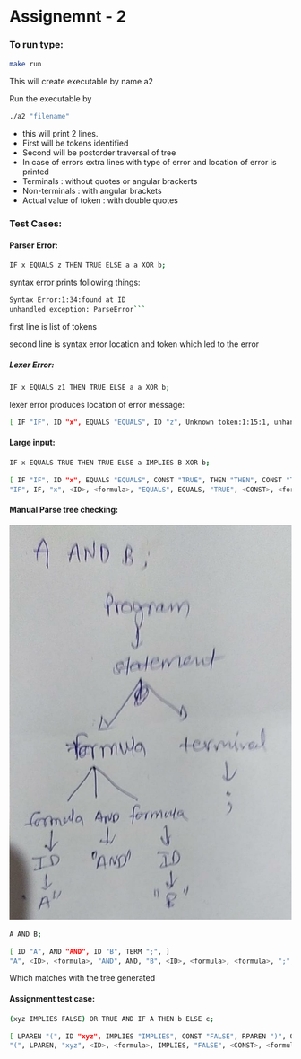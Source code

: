 # Assignemnt - 2

### To run type:

```bash
make run
```

This will create executable by name a2

Run the executable by

```bash
./a2 "filename"
```

- this will print 2 lines.
- First will be tokens identified
- Second will be postorder traversal of tree
- In case of errors extra lines with type of error and location of error is printed
- Terminals : without quotes or angular brackerts
- Non-terminals : with angular brackets
- Actual value of token : with double quotes

### Test Cases:

#### Parser Error:

```bash
IF x EQUALS z THEN TRUE ELSE a a XOR b;
```

syntax error prints following things:

````bash
Syntax Error:1:34:found at ID
unhandled exception: ParseError```
````

first line is list of tokens

second line is syntax error location and token which led to the error

##### Lexer Error:

```bash
IF x EQUALS z1 THEN TRUE ELSE a a XOR b;
```

lexer error produces location of error message:

```bash
[ IF "IF", ID "x", EQUALS "EQUALS", ID "z", Unknown token:1:15:1, unhandled exception: LexError
```

#### Large input:

```bash
IF x EQUALS TRUE THEN TRUE ELSE a IMPLIES B XOR b;
```

```bash
[ IF "IF", ID "x", EQUALS "EQUALS", CONST "TRUE", THEN "THEN", CONST "TRUE", ELSE "ELSE", ID "a", IMPLIES "IMPLIES", ID "B", XOR "XOR", ID "b", TERM ";", ]
"IF", IF, "x", <ID>, <formula>, "EQUALS", EQUALS, "TRUE", <CONST>, <formula>, <formula>, "THEN", THEN, "TRUE", <CONST>, <formula>, "ELSE", ELSE, "x", <ID>, <formula>, "EQUALS", EQUALS, "TRUE", <CONST>, <formula>, <formula>, <formula>, ";", <TERM>, <statement>, <program>
```

#### Manual Parse tree checking:

![working shown on paper](index.png)

```bash
A AND B;
```

```bash
[ ID "A", AND "AND", ID "B", TERM ";", ]
"A", <ID>, <formula>, "AND", AND, "B", <ID>, <formula>, <formula>, ";", <TERM>, <statement>, <program>
```

Which matches with the tree generated

#### Assignment test case:

```bash
(xyz IMPLIES FALSE) OR TRUE AND IF A THEN b ELSE c;
```

```bash
[ LPAREN "(", ID "xyz", IMPLIES "IMPLIES", CONST "FALSE", RPAREN ")", OR "OR", CONST "TRUE", AND "AND", IF "IF", ID "A", THEN "THEN", ID "b", ELSE "ELSE", ID "c", TERM ";", ]
"(", LPAREN, "xyz", <ID>, <formula>, IMPLIES, "FALSE", <CONST>, <formula>, RPAREN, )", <formula>, "OR", OR, "TRUE", <CONST>, <formula>, <formula>, "AND", AND, "IF", IF, "A", <ID>, <formula>, "THEN", THEN, "b", <ID>, <formula>, "ELSE", ELSE, "A", <ID>, <formula>, <formula>, <formula>, ";", <TERM>, <statement>, <program>
```
